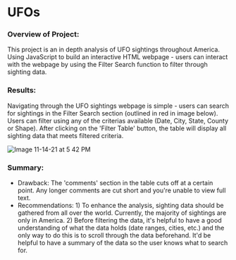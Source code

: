 # UFOs

### Overview of Project: 
This project is an in depth analysis of UFO sightings throughout America. Using JavaScript to build an interactive HTML webpage - users can interact with the webpage by using the Filter Search function to filter through sighting data. 

### Results: 
Navigating through the UFO sightings webpage is simple - users can search for sightings in the Filter Search section (outlined in red in image below). Users can filter using any of the criterias available (Date, City, State, County or Shape). After clicking on the 'Filter Table' button, the table will display all sighting data that meets filtered criteria. 

![Image 11-14-21 at 5 42 PM](https://user-images.githubusercontent.com/89141436/141701667-692b55c5-1d45-42ec-a70b-8a501daee482.jpg)


### Summary: 
- Drawback: The 'comments' section in the table cuts off at a certain point. Any longer comments are cut short and you're unable to view full text. 
- Recommendations: 1) To enhance the analysis, sighting data should be gathered from all over the world. Currently, the majority of sightings are only in America. 2) Before filtering the data, it's helpful to have a good understanding of what the data holds (date ranges, cities, etc.) and the only way to do this is to scroll through the data beforehand. It'd be helpful to have a summary of the data so the user knows what to search for. 
